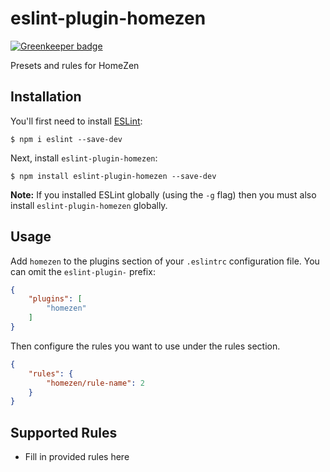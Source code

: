 # eslint-plugin-homezen

[![Greenkeeper badge](https://badges.greenkeeper.io/SpainTrain/eslint-plugin-homezen.svg)](https://greenkeeper.io/)

Presets and rules for HomeZen

## Installation

You'll first need to install [ESLint](http://eslint.org):

```
$ npm i eslint --save-dev
```

Next, install `eslint-plugin-homezen`:

```
$ npm install eslint-plugin-homezen --save-dev
```

**Note:** If you installed ESLint globally (using the `-g` flag) then you must also install `eslint-plugin-homezen` globally.

## Usage

Add `homezen` to the plugins section of your `.eslintrc` configuration file. You can omit the `eslint-plugin-` prefix:

```json
{
    "plugins": [
        "homezen"
    ]
}
```


Then configure the rules you want to use under the rules section.

```json
{
    "rules": {
        "homezen/rule-name": 2
    }
}
```

## Supported Rules

* Fill in provided rules here





